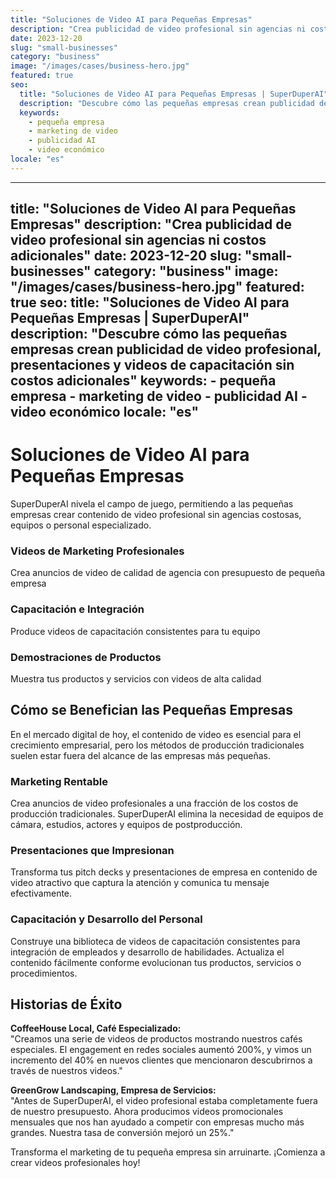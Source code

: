 ```yaml
---
title: "Soluciones de Video AI para Pequeñas Empresas"
description: "Crea publicidad de video profesional sin agencias ni costos adicionales"
date: 2023-12-20
slug: "small-businesses"
category: "business"
image: "/images/cases/business-hero.jpg"
featured: true
seo:
  title: "Soluciones de Video AI para Pequeñas Empresas | SuperDuperAI"
  description: "Descubre cómo las pequeñas empresas crean publicidad de video profesional, presentaciones y videos de capacitación sin costos adicionales"
  keywords:
    - pequeña empresa
    - marketing de video
    - publicidad AI
    - video económico
locale: "es"
---
```


---
title: "Soluciones de Video AI para Pequeñas Empresas"
description: "Crea publicidad de video profesional sin agencias ni costos adicionales"
date: 2023-12-20
slug: "small-businesses"
category: "business"
image: "/images/cases/business-hero.jpg"
featured: true
seo:
  title: "Soluciones de Video AI para Pequeñas Empresas | SuperDuperAI"
  description: "Descubre cómo las pequeñas empresas crean publicidad de video profesional, presentaciones y videos de capacitación sin costos adicionales"
  keywords:
    - pequeña empresa
    - marketing de video
    - publicidad AI
    - video económico
locale: "es"
---

# Soluciones de Video AI para Pequeñas Empresas

SuperDuperAI nivela el campo de juego, permitiendo a las pequeñas empresas crear contenido de video profesional sin agencias costosas, equipos o personal especializado.

### Videos de Marketing Profesionales

Crea anuncios de video de calidad de agencia con presupuesto de pequeña empresa

  ### Capacitación e Integración

Produce videos de capacitación consistentes para tu equipo

  ### Demostraciones de Productos

Muestra tus productos y servicios con videos de alta calidad

## Cómo se Benefician las Pequeñas Empresas

En el mercado digital de hoy, el contenido de video es esencial para el crecimiento empresarial, pero los métodos de producción tradicionales suelen estar fuera del alcance de las empresas más pequeñas.

### Marketing Rentable

Crea anuncios de video profesionales a una fracción de los costos de producción tradicionales. SuperDuperAI elimina la necesidad de equipos de cámara, estudios, actores y equipos de postproducción.

### Presentaciones que Impresionan

Transforma tus pitch decks y presentaciones de empresa en contenido de video atractivo que captura la atención y comunica tu mensaje efectivamente.

### Capacitación y Desarrollo del Personal

Construye una biblioteca de videos de capacitación consistentes para integración de empleados y desarrollo de habilidades. Actualiza el contenido fácilmente conforme evolucionan tus productos, servicios o procedimientos.

## Historias de Éxito

**CoffeeHouse Local, Café Especializado:**  
"Creamos una serie de videos de productos mostrando nuestros cafés especiales. El engagement en redes sociales aumentó 200%, y vimos un incremento del 40% en nuevos clientes que mencionaron descubrirnos a través de nuestros videos."

**GreenGrow Landscaping, Empresa de Servicios:**  
"Antes de SuperDuperAI, el video profesional estaba completamente fuera de nuestro presupuesto. Ahora producimos videos promocionales mensuales que nos han ayudado a competir con empresas mucho más grandes. Nuestra tasa de conversión mejoró un 25%."

  Transforma el marketing de tu pequeña empresa sin arruinarte. ¡Comienza a
  crear videos profesionales hoy!

